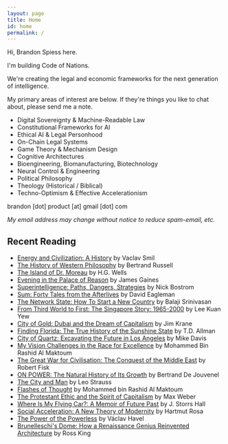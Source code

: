 ```yaml
---
layout: page
title: Home
id: home
permalink: /
---
```


Hi, Brandon Spiess here.

I'm building Code of Nations.

We're creating the legal and economic frameworks for the next generation of intelligence.

My primary areas of interest are below. If they're things you like to chat about, please send me a note.

- Digital Sovereignty & Machine-Readable Law
- Constitutional Frameworks for AI
- Ethical AI & Legal Personhood
- On-Chain Legal Systems
- Game Theory & Mechanism Design
- Cognitive Architectures
- Bioengineering, Biomanufacturing, Biotechnology
- Neural Control & Engineering
- Political Philosophy
- Theology (Historical / Biblical)
- Techno-Optimism & Effective Accelerationism

brandon [dot] product [at] gmail [dot] com

*My email address may change without notice to reduce spam-email, etc.*

## Recent Reading

- [Energy and Civilization: A History](https://a.co/d/dztFJca) by Vaclav Smil
- [The History of Western Philosophy](https://a.co/d/3t0uKnS) by Bertrand Russell
- [The Island of Dr. Moreau](https://a.co/d/3YolLIb) by H.G. Wells
- [Evening in the Palace of Reason](https://a.co/d/89bwxKK) by James Gaines
- [Superintelligence: Paths, Dangers, Strategies](https://a.co/d/4RWK2dw) by Nick Bostrom
- [Sum: Forty Tales from the Afterlives](https://a.co/d/hFKBuSi) by David Eagleman
- [The Network State: How To Start a New Country](https://a.co/d/4b0jB9v) by Balaji Srinivasan
- [From Third World to First: The Singapore Story: 1965-2000](https://a.co/d/0CgpHSI) by Lee Kuan Yew
- [City of Gold: Dubai and the Dream of Capitalism](https://a.co/d/aIZzqaT) by Jim Krane
- [Finding Florida: The True History of the Sunshine State](https://a.co/d/3Z9vq4D) by T.D. Allman
- [City of Quartz: Excavating the Future in Los Angeles](https://a.co/d/c56gseN) by Mike Davis
- [My Vision Challenges in the Race for Excellence](https://a.co/d/goBAvTL) by Mohammed Bin Rashid Al Maktoum
- [The Great War for Civilisation: The Conquest of the Middle East](https://a.co/d/iyHq3Hp) by Robert Fisk
- [ON POWER: The Natural History of Its Growth](https://a.co/d/6Y0EBXa) by Bertrand De Jouvenel
- [The City and Man](https://a.co/d/42JX7VO) by Leo Strauss
- [Flashes of Thought](https://a.co/d/fIxDJN0) by Mohammed bin Rashid Al Maktoum
- [The Protestant Ethic and the Spirit of Capitalism](https://a.co/d/irsvm7X) by Max Weber
- [Where Is My Flying Car?: A Memoir of Future Past](https://www.goodreads.com/en/book/show/42036377) by J. Storrs Hall
- [Social Acceleration: A New Theory of Modernity](https://a.co/d/gbMQN1e) by Hartmut Rosa
- [The Power of the Powerless](https://a.co/d/5t0mluD) by Václav Havel
- [Brunelleschi's Dome: How a Renaissance Genius Reinvented Architecture](https://a.co/d/7lpw4bx) by Ross King


<style>
  .wrapper {
    max-width: 46em;
  }
</style>
